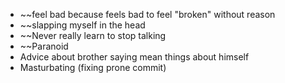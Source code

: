 - ~~feel bad because feels bad to feel "broken" without reason
- ~~slapping myself in the head
- ~~Never really learn to stop talking
- ~~Paranoid
- Advice about brother saying mean things about himself
- Masturbating (fixing prone commit)